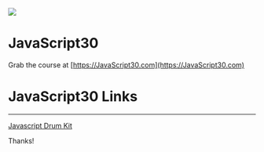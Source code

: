 ﻿![](https://javascript30.com/images/JS3-social-share.png)

# JavaScript30

Grab the course at [https://JavaScript30.com](https://JavaScript30.com)

# JavaScript30 Links
-----------------------------------------------
[Javascript Drum Kit](https://singhbir.github.io/javascript30/01JSdrumkit/index.html)



Thanks!
